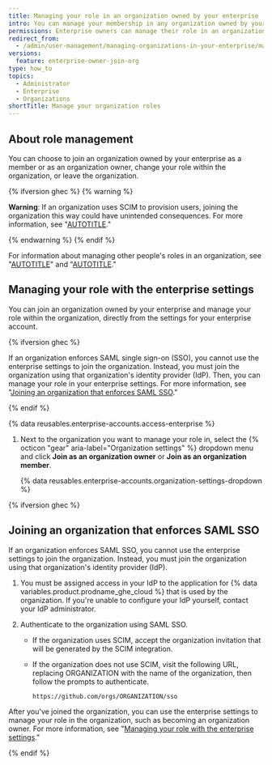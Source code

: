 ```yaml
---
title: Managing your role in an organization owned by your enterprise
intro: You can manage your membership in any organization owned by your enterprise and change your role within the organization.
permissions: Enterprise owners can manage their role in an organization owned by the enterprise.
redirect_from:
  - /admin/user-management/managing-organizations-in-your-enterprise/managing-your-role-in-an-organization-owned-by-your-enterprise
versions:
  feature: enterprise-owner-join-org
type: how_to
topics:
  - Administrator
  - Enterprise
  - Organizations
shortTitle: Manage your organization roles
---
```


## About role management

You can choose to join an organization owned by your enterprise as a member or as an organization owner, change your role within the organization, or leave the organization.

{% ifversion ghec %}
{% warning %}

**Warning**: If an organization uses SCIM to provision users, joining the organization this way could have unintended consequences. For more information, see "[AUTOTITLE](/organizations/managing-saml-single-sign-on-for-your-organization/about-scim-for-organizations)."

{% endwarning %}
{% endif %}

For information about managing other people's roles in an organization, see "[AUTOTITLE](/organizations/managing-membership-in-your-organization)" and "[AUTOTITLE](/organizations/managing-peoples-access-to-your-organization-with-roles)."

## Managing your role with the enterprise settings

You can join an organization owned by your enterprise and manage your role within the organization, directly from the settings for your enterprise account.

{% ifversion ghec %}

If an organization enforces SAML single sign-on (SSO), you cannot use the enterprise settings to join the organization. Instead, you must join the organization using that organization's identity provider (IdP). Then, you can manage your role in your enterprise settings. For more information, see "[Joining an organization that enforces SAML SSO](#joining-an-organization-that-enforces-saml-sso)."

{% endif %}

{% data reusables.enterprise-accounts.access-enterprise %}
1. Next to the organization you want to manage your role in, select the {% octicon "gear" aria-label="Organization settings" %} dropdown menu and click **Join as an organization owner** or **Join as an organization member**.

   {% data reusables.enterprise-accounts.organization-settings-dropdown %}

{% ifversion ghec %}

## Joining an organization that enforces SAML SSO

If an organization enforces SAML SSO, you cannot use the enterprise settings to join the organization. Instead, you must join the organization using that organization's identity provider (IdP).

1. You must be assigned access in your IdP to the application for {% data variables.product.prodname_ghe_cloud %} that is used by the organization. If you're unable to configure your IdP yourself, contact your IdP administrator.
1. Authenticate to the organization using SAML SSO.

   - If the organization uses SCIM, accept the organization invitation that will be generated by the SCIM integration.
   - If the organization does not use SCIM, visit the following URL, replacing ORGANIZATION with the name of the organization, then follow the prompts to authenticate.

     `https://github.com/orgs/ORGANIZATION/sso`

After you've joined the organization, you can use the enterprise settings to manage your role in the organization, such as becoming an organization owner. For more information, see "[Managing your role with the enterprise settings](#managing-your-role-with-the-enterprise-settings)."

{% endif %}
